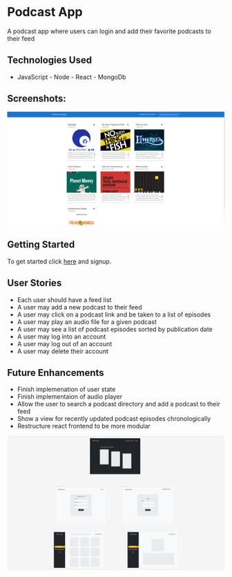 # Podcast App

A podcast app where users can login and add their favorite podcasts to their feed

## Technologies Used

- JavaScript - Node - React - MongoDb

## Screenshots:

![Screenshot](/screenshots/main.png "App screenshot")

## Getting Started

To get started click [here](https://podcast-app987654.herokuapp.com/) and signup.

## User Stories

- Each user should have a feed list
- A user may add a new podcast to their feed
- A user may click on a podcast link and be taken to a list of episodes
- A user may play an audio file for a given podcast
- A user may see a list of podcast episodes sorted by publication date
- A user may log into an account
- A user may log out of an account
- A user may delete their account

## Future Enhancements

- Finish implemenation of user state
- Finish implementaion of audio player
- Allow the user to search a podcast directory and add a podcast to their feed
- Show a view for recently updated podcast episodes chronologically
- Restructure react frontend to be more modular

![Screenshot](/screenshots/wireframe.png "App screenshot")
